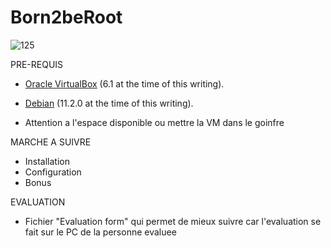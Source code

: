 # Born2beRoot

![125](https://user-images.githubusercontent.com/124174795/223994454-dd8ed9fe-986b-4718-a2a8-52652163a9f0.png)

PRE-REQUIS

* [Oracle VirtualBox](https://www.virtualbox.org/) (6.1 at the time of this writing).
* [Debian](https://cdimage.debian.org/debian-cd/current/amd64/iso-cd/) (11.2.0 at the time of this writing).

* Attention a l'espace disponible ou mettre la VM dans le goinfre 

MARCHE A SUIVRE

* Installation
* Configuration
* Bonus

EVALUATION

* Fichier "Evaluation form" qui permet de mieux suivre car l'evaluation se fait sur le PC de la personne evaluee
